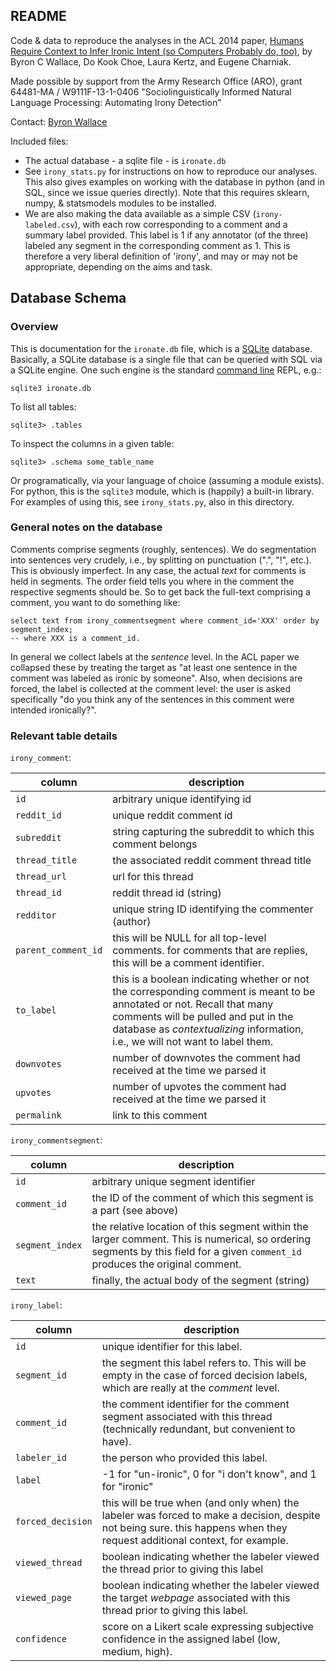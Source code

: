 ## README

Code & data to reproduce the analyses in the ACL 2014 paper, [Humans Require Context to Infer Ironic Intent (so Computers Probably do, too)](http://www.aclweb.org/anthology/P/P14/P14-2084.pdf), by Byron C Wallace, Do Kook Choe, Laura Kertz, and Eugene Charniak.

Made possible by support from the Army Research Office (ARO), grant 64481-MA / W9111F-13-1-0406
"Sociolinguistically Informed Natural Language Processing: Automating Irony Detection"

Contact: [Byron Wallace](mailto:byron.wallace@gmail.com)

Included files:

* The actual database - a sqlite file - is `ironate.db`
* See `irony_stats.py` for instructions on how to reproduce our analyses. This also gives examples on working with the database in python (and in SQL, since we issue queries directly). Note that this requires sklearn, numpy, & statsmodels modules to be installed.
* We are also making the data available as a simple CSV (`irony-labeled.csv`), with each row corresponding to a comment and a summary label provided. This label is 1 if any annotator (of the three) labeled any segment in the corresponding comment as 1. This is therefore a very liberal definition of 'irony', and may or may not be appropriate, depending on the aims and task.


## Database Schema

### Overview

This is documentation for the `ironate.db` file, which is a [SQLite](https://sqlite.org/) database. Basically, a SQLite database is a single file that can be queried with SQL via a SQLite engine. One such engine is the standard [command line](http://www.sqlite.org/cli.html) REPL, e.g.:

    sqlite3 ironate.db

To list all tables:

    sqlite3> .tables

To inspect the columns in a given table:

    sqlite3> .schema some_table_name

Or programatically, via your language of choice (assuming a module exists). For python, this is the `sqlite3` module, which is (happily) a built-in library. For examples of using this, see `irony_stats.py`, also in this directory.


### General notes on the database

Comments comprise segments (roughly, sentences). We do segmentation into sentences very crudely, i.e., by splitting on punctuation (".", "!", etc.). This is obviously imperfect. In any case, the actual *text* for comments is held in segments. The order field tells you where in the comment the respective segments should be. So to get back the full-text comprising a comment, you want to do something like:

    select text from irony_commentsegment where comment_id='XXX' order by segment_index;
    -- where XXX is a comment_id.

In general we collect labels at the *sentence* level. In the ACL paper we collapsed these by treating the target as "at least one sentence in the comment was labeled as ironic by someone". Also, when decisions are forced, the label is collected at the comment level: the user is asked specifically "do you think any of the sentences in this comment were intended ironically?".


### Relevant table details

`irony_comment`:

| column              | description |
|---------------------|-------------|
| `id`                | arbitrary unique identifying id |
| `reddit_id`         | unique reddit comment id |
| `subreddit`         | string capturing the subreddit to which this comment belongs |
| `thread_title`      | the associated reddit comment thread title |
| `thread_url`        | url for this thread |
| `thread_id`         | reddit thread id (string) |
| `redditor`          | unique string ID identifying the commenter (author) |
| `parent_comment_id` | this will be NULL for all top-level comments. for comments that are replies, this will be a comment identifier. |
| `to_label`          | this is a boolean indicating whether or not the corresponding comment is meant to be annotated or not. Recall that many comments will be pulled and put in the database as *contextualizing* information, i.e., we will not want to label them. |
| `downvotes`         | number of downvotes the comment had received at the time we parsed it |
| `upvotes`           | number of upvotes the comment had received at the time we parsed it |
| `permalink`         | link to this comment |

`irony_commentsegment`:

| column          | description |
|-----------------|-------------|
| `id`            | arbitrary unique segment identifier |
| `comment_id`    | the ID of the comment of which this segment is a part (see above) |
| `segment_index` | the relative location of this segment within the larger comment. This is numerical, so ordering segments by this field for a given `comment_id` produces the original comment. |
| `text`          | finally, the actual body of the segment (string) |

`irony_label`:

| column            | description |
|-------------------|-------------|
| `id`              | unique identifier for this label. |
| `segment_id`      | the segment this label refers to. This will be empty in the case of forced decision labels, which are really at the *comment* level. |
| `comment_id`      | the comment identifier for the comment segment associated with this thread (technically redundant, but convenient to have). |
| `labeler_id`      | the person who provided this label. |
| `label`           | -1 for "un-ironic", 0 for "i don't know", and 1 for "ironic" |
| `forced_decision` | this will be true when (and only when) the labeler was forced to make a decision, despite not being sure. this happens when they request additional context, for example. |
| `viewed_thread`   | boolean indicating whether the labeler viewed the thread prior to giving this label |
| `viewed_page`     | boolean indicating whether the labeler viewed the target *webpage* associated with this thread prior to giving this label. |
| `confidence`      | score on a Likert scale expressing subjective confidence in the assigned label (low, medium, high). |
